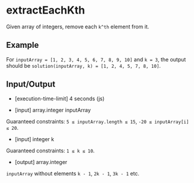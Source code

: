 # extractEachKth

Given array of integers, remove each `k^th` element from it.

## Example

For `inputArray = [1, 2, 3, 4, 5, 6, 7, 8, 9, 10]` and `k = 3`, the output should be
`solution(inputArray, k) = [1, 2, 4, 5, 7, 8, 10]`.

## Input/Output

- [execution-time-limit] 4 seconds (js)

- [input] array.integer inputArray

Guaranteed constraints:
`5 ≤ inputArray.length ≤ 15`,
`-20 ≤ inputArray[i] ≤ 20`.

- [input] integer k

Guaranteed constraints:
`1 ≤ k ≤ 10`.

- [output] array.integer

`inputArray` without elements `k - 1`, `2k - 1`, `3k - 1` etc.

